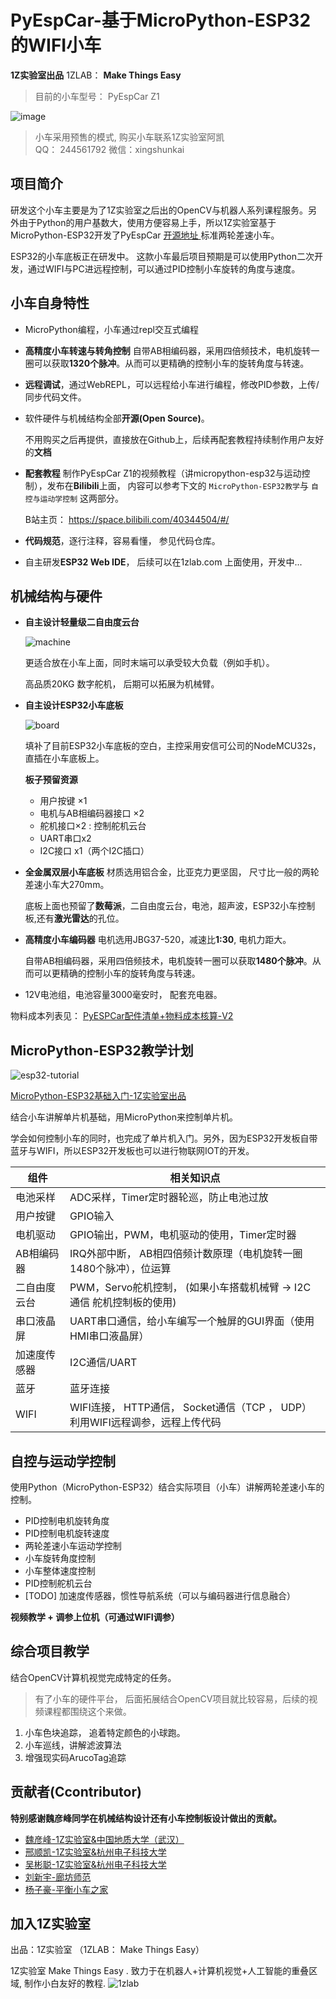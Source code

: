 # PyEspCar-基于MicroPython-ESP32的WIFI小车

**1Z实验室出品**
1ZLAB： **Make Things Easy**

> 目前的小车型号： PyEspCar Z1





![image](./image/0831_3.png)




> 小车采用预售的模式, 购买小车联系1Z实验室阿凯  
> QQ： 244561792
> 微信：xingshunkai



## 项目简介

研发这个小车主要是为了1Z实验室之后出的OpenCV与机器人系列课程服务。另外由于Python的用户基数大，使用方便容易上手，所以1Z实验室基于MicroPython-ESP32开发了PyEspCar [开源地址 ](https://github.com/1zlab/1ZLAB_PyEspCar)标准两轮差速小车。

ESP32的小车底板正在研发中。 这款小车最后项目预期是可以使用Python二次开发，通过WIFI与PC进远程控制，可以通过PID控制小车旋转的角度与速度。



## 小车自身特性



* MicroPython编程，小车通过repl交互式编程

* **高精度小车转速与转角控制** 自带AB相编码器，采用四倍频技术，电机旋转一圈可以获取**1320个脉冲**。从而可以更精确的控制小车的旋转角度与转速。

* **远程调试**，通过WebREPL，可以远程给小车进行编程，修改PID参数，上传/同步代码文件。

* 软件硬件与机械结构全部**开源(Open Source)**。

  不用购买之后再提供，直接放在Github上，后续再配套教程持续制作用户友好的**文档**

* **配套教程**  制作PyEspCar Z1的视频教程（讲micropython-esp32与运动控制），发布在**Bilibili**上面， 内容可以参考下文的 `MicroPython-ESP32教学`与 `自控与运动学控制` 这两部分。

  B站主页： https://space.bilibili.com/40344504/#/

* **代码规范**，逐行注释，容易看懂， 参见代码仓库。

* 自主研发**ESP32 Web IDE**， 后续可以在1zlab.com 上面使用，开发中...



## 机械结构与硬件



* **自主设计轻量级二自由度云台**

  ![machine](./image/PyEspCar-Z1.png)

  更适合放在小车上面，同时末端可以承受较大负载（例如手机）。

  高品质20KG 数字舵机， 后期可以拓展为机械臂。

* **自主设计ESP32小车底板** 

  ![board](./image/0831_1.jpg)

  

  填补了目前ESP32小车底板的空白，主控采用安信可公司的NodeMCU32s，直插在小车底板上。

  **板子预留资源**

  *  用户按键 ×1
  *  电机与AB相编码器接口 ×2
   *  舵机接口×2  : 控制舵机云台
   *  UART串口x2 
   *  I2C接口 x1（两个I2C插口）

  

* **全金属双层小车底板**  材质选用铝合金，比亚克力更坚固， 尺寸比一般的两轮差速小车大270mm。

  底板上面也预留了**数莓派**，二自由度云台，电池，超声波，ESP32小车控制板,还有**激光雷达**的孔位。

* **高精度小车编码器**  电机选用JBG37-520，减速比**1:30**, 电机力距大。 

  自带AB相编码器，采用四倍频技术，电机旋转一圈可以获取**1480个脉冲**。从而可以更精确的控制小车的旋转角度与转速。

* 12V电池组，电池容量3000毫安时， 配套充电器。





物料成本列表见： [PyESPCar配件清单+物料成本核算-V2](https://github.com/1zlab/1ZLAB_PyEspCar/blob/master/hardware/PyESPCar-Z1-%E9%85%8D%E4%BB%B6%E6%B8%85%E5%8D%95%2B%E7%89%A9%E6%96%99%E6%88%90%E6%9C%AC%E6%A0%B8%E7%AE%97.md)

## MicroPython-ESP32教学计划

![esp32-tutorial](https://camo.githubusercontent.com/7c28903745e4a0b4d6e4b8aec2146b59afdeb151/687474703a2f2f696d672e317a6c61622e636f6d2f686f6d65706167652d6d6963726f707974686f6e2d65737033322e706e67)

[MicroPython-ESP32基础入门-1Z实验室出品](https://github.com/1zlab/1ZLAB_MicroPython_ESP32_Tutorial)

结合小车讲解单片机基础，用MicroPython来控制单片机。

学会如何控制小车的同时，也完成了单片机入门。另外，因为ESP32开发板自带蓝牙与WIFI，所以ESP32开发板也可以进行物联网IOT的开发。

| 组件         | 相关知识点                                                   |
| ------------ | ------------------------------------------------------------ |
| 电池采样     | ADC采样，Timer定时器轮巡，防止电池过放                       |
| 用户按键     | GPIO输入                                                     |
| 电机驱动     | GPIO输出，PWM，电机驱动的使用，Timer定时器                   |
| AB相编码器   | IRQ外部中断， AB相四倍频计数原理（电机旋转一圈1480个脉冲），位运算 |
| 二自由度云台 | PWM，Servo舵机控制， (如果小车搭载机械臂 -> I2C通信 舵机控制板的使用) |
| 串口液晶屏   | UART串口通信，给小车编写一个触屏的GUI界面（使用HMI串口液晶屏） |
| 加速度传感器 | I2C通信/UART                                                 |
| 蓝牙         | 蓝牙连接                                                     |
| WIFI         | WIFI连接， HTTP通信， Socket通信（TCP ， UDP）利用WIFI远程调参，远程上传代码 |





## 自控与运动学控制
使用Python（MicroPython-ESP32）结合实际项目（小车）讲解两轮差速小车的控制。

* PID控制电机旋转角度
* PID控制电机旋转速度
* 两轮差速小车运动学控制
* 小车旋转角度控制
* 小车整体速度控制
* PID控制舵机云台
* [TODO] 加速度传感器，惯性导航系统（可以与编码器进行信息融合）

**视频教学 + 调参上位机（可通过WIFI调参）**






## 综合项目教学

结合OpenCV计算机视觉完成特定的任务。
>有了小车的硬件平台， 后面拓展结合OpenCV项目就比较容易，后续的视频课程都围绕这个来做。



1. 小车色块追踪， 追着特定颜色的小球跑。
2. 小车巡线，讲解滤波算法 
3. 增强现实码ArucoTag追踪 



## 贡献者(Ccontributor)

**特别感谢魏彦峰同学在机械结构设计还有小车控制板设计做出的贡献。**

* [魏彦峰-1Z实验室&中国地质大学（武汉）](https://github.com/rose-w)
* [邢顺凯-1Z实验室&杭州电子科技大学](https://github.com/mushroom-x)
* [吴彬聪-1Z实验室&杭州电子科技大学](https://github.com/littleoniononion)
* [刘新宇-廊坊师范](https://github.com/LiuXinyu12378)
* [杨子豪-平衡小车之家](http://minibalance.com/)


## 加入1Z实验室

出品：1Z实验室 （1ZLAB： Make Things Easy）

1Z实验室 Make Things Easy . 致力于在机器人+计算机视觉+人工智能的重叠区域, 制作小白友好的教程.
![1zlab](https://upload-images.jianshu.io/upload_images/1199728-589a80ff77f380d8.png?imageMogr2/auto-orient/strip%7CimageView2/2/w/700)


